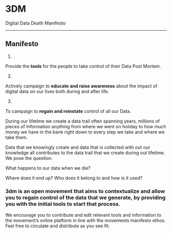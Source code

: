 # 3DM
Digital Data Death Manifesto 

---

## Manifesto

1) 
Provide the **tools** for the people to take control of their Data Post Mortem.

2) 
Actively campaign to **educate and raise awareness** about the impact of digital data on our lives both during and after life.

3)
To campaign to **regain and reinstate** control of all our Data.


During our lifetime we create a data trail often spanning years, millions of pieces of Information anything from where we went on holiday to how much money we have in the bank right down to every step we take and where we take them. 

Data that we knowingly create and data that is collected with out our knowledge all contributes to the data trail that we create during out lifetime. We pose the question.

What happens to our data when we die?

Where does it end up? Who does it belong to and how is it used?

### 3dm is an open movement that aims to contextualize and allow you to regain control of the data that we generate, by providing you with the initial tools to start that process.


We encourage you to contribute and edit relevant tools and information to the movement’s online platform in line with the movements manifesto ethos. Feel free to circulate and distribute as you see fit.